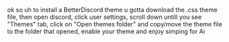 ok so uh 
to install a BetterDiscord theme u gotta download the .css theme file, then open discord, click user settings, scroll down untill you see "Themes" tab, click on "Open themes folder"
and copy/move the theme file to the folder that opened, enable your theme and enjoy simping for Ai

